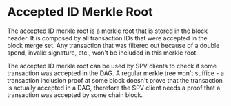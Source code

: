 # Accepted ID Merkle Root

The accepted ID merkle root is a merkle root that is stored in the block header. It is composed by all transaction IDs
that were accepted in the block merge set. Any transaction that was filtered out because of a double spend, invalid
signature, etc., won't be included in this merkle root.

The accepted ID merkle root can be used by SPV clients to check if some transaction was accepted in the DAG. A regular
merkle tree won't suffice - a transaction inclusion proof at some block doesn't prove that the transaction is actually
accepted in a DAG, therefore the SPV client needs a proof that a transaction was accepted by some chain block.